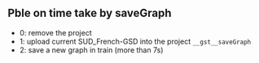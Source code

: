 
## Pble on time take by saveGraph

 * 0: remove the project
 * 1: upload current SUD_French-GSD into the project `__gst__saveGraph`
 * 2: save a new graph in train (more than 7s)

